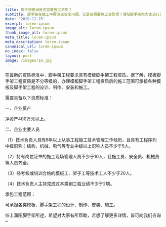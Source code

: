 ```yaml
---
title: 脚手架搭设是否需要施工资质？
subtitle: 脚手架在施工中需注意安全问题，它是否需要施工资质呢？濮阳脚手架为大家进行分享。
date: '2020-12-25'
excerpt: lorem-ipsum
image_alt: lorem-ipsum
thumb_image_alt: lorem-ipsum
meta_title: lorem-ipsum
meta_description: lorem-ipsum
canonical_url: lorem-ipsum
no_index: false
layout: post
image: /images/10.jpg
---
```

在最新的资质标准中，脚手架工程要求具有模板脚手架工程资质。据了解，模板脚手架工程资质是不分等级的，办理模板脚手架工程资质后的施工范围可承接各种模板及脚手架工程的设计、制作、安装和施工。

需要具备以下资质标准：

一、企业资产 

净资产400万元以上。

二、企业主要人员 

（1）技术负责人具有8年以上从事工程施工技术管理工作经历，且具有工程序列中级职称；结构、机械、电气等专业中级以上职称人员不少于5人。 

（2）持有岗位证书的施工现场管理人员不少于10人，且施工员、安全员、机械员等人员齐全。 

（3）经考核或培训合格的模板工、架子工等技术工人不少于20人。

（4）技术负责人主持完成过本类别工程业绩不少于2项。 

承包工程范围：

可承担各类模板、脚手架工程的设计、制作、安装、施工。

综上濮阳脚手架所述，希望对大家有所帮助，若想了解更多详情，皆可向我们咨询~